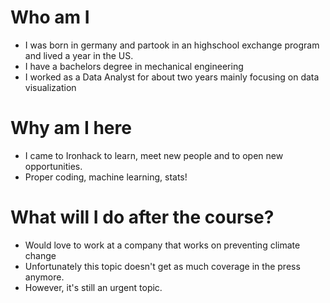 
# Who am I

* I was born in germany and partook in an highschool exchange program and lived a year in the US.
* I have a bachelors degree in mechanical engineering
* I worked as a Data Analyst for about two years mainly focusing on data visualization

# Why am I here

* I came to Ironhack to learn, meet new people and to open new opportunities.
* Proper coding, machine learning, stats!

# What will I do after the course?

* Would love to work at a company that works on preventing climate change
* Unfortunately this topic doesn't get as much coverage in the press anymore.
* However, it's still an urgent topic. 


